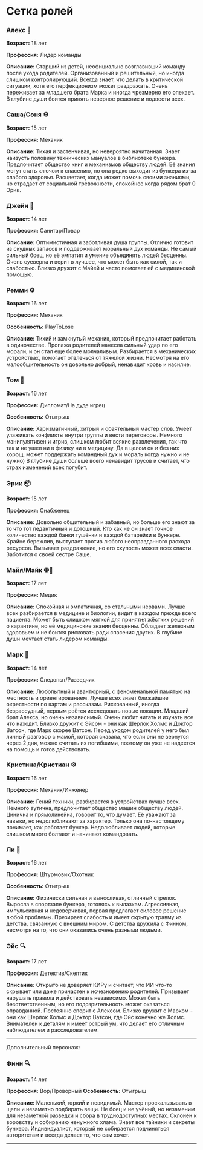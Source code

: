 # Сетка ролей

### Алекс 🔫

**Возраст:** 18 лет

**Профессия:** Лидер команды

**Описание:**
Старший из детей, неофициально возглавивший команду после ухода родителей. Организованный и решительный, но иногда слишком контролирующий. Всегда знает, что делать в критической ситуации, хотя его перфекционизм может раздражать. Очень переживает за младшего брата Марка и иногда чрезмерно его опекает. В глубине души боится принять неверное решение и подвести всех.

### Саша/Соня ⚙️

**Возраст:** 15 лет

**Профессия:** Механик

**Описание:**
Тихая и застенчивая, но невероятно начитанная. Знает наизусть половину технических мануалов в библиотеке бункера. Предпочитает общество книг и механизмов обществу людей. Её знания могут стать ключом к спасению, но она редко выходит из бункера из-за слабого здоровья. Расцветает, когда может помочь своими знаниями, но страдает от социальной тревожности, спокойнее когда рядом брат 0 Эрик.

### Джейн 🌱

**Возраст:** 14 лет

**Профессия:** Санитар/Повар

**Описание:**
Оптимистичная и заботливая душа группы. Отлично готовит из скудных запасов и поддерживает моральный дух команды. Не самый сильный боец, но её эмпатия и умение объединять людей бесценны. Очень суеверна и верит в лучшее, что может быть как силой, так и слабостью. Близко дружит с Майей и часто помогает ей с медицинской помощью.

### Ремми ⚙️
**Возраст:** 16 лет

**Профессия:** Механик

**Особенность:** PlayToLose

**Описание:**
Тихий и замкнутый механик, который предпочитает работать в одиночестве. Пропажа родителей нанесла сильный удар по его морали, и он стал еще более молчаливым. Разбирается в механических устройствах, помогает отвлечься от тяжелой жизни. Несмотря на его малообщительность он довольно добрый, ненавидит кровь и насилие.

### Том 🔫
**Возраст:** 16 лет

**Профессия:** Дипломат/На дуде игрец

**Особенность:** Отыгрыш

**Описание:**
Харизматичный, хитрый и обаятельный мастер слов. Умеет улаживать конфликты внутри группы и вести переговоры. Немного манипулятивен и игрив, слишком любит всякие развлечения, так что так и не ушел ни в физику ни в медицину. Да в целом он и без них хорощ, может поддержать командный дух и мораль когда нужно и не нужно) В глубине души больше всего ненавидит трусов и считает, что страх изменений всех погубит.

### Эрик 📦
**Возраст:** 15 лет 

**Профессия:** Снабженец

**Описание:**
Довольно общительный и забавный, но больше его знают за то что тот педантичный и дотошный. Кто как не он знает точное количество каждой банки тушёнки и каждой батарейки в бункере. Крайне бережлив, выступает против любого неоправданного расхода ресурсов. Вызывает раздражение, но его скупость может всех спасти. Заботится о своей сестре Саше.

### Майя/Майк ✙🌱
**Возраст:** 17 лет

**Профессия:** Медик

**Описание:**
Спокойная и эмпатичная, со стальными нервами. Лучше всех разбирается в медицине и биологии, видит в каждом прежде всего пациента. Может быть слишком мягкой для принятия жёстких решений о карантине, но её медицинские знания бесценны. Обладает железным здоровьем и не боится рисковать ради спасения других. В глубине души мечтает стать лидером команды.

### Марк 📕
**Возраст:** 14 лет

**Профессия:** Следопыт/Разведчик

**Описание:**
Любопытный и авантюрный, с феноменальной памятью на местность и ориентированием. Лучше всех знает ближайшие окрестности по картам и рассказам. Рискованный, иногда безрассудный, первым рвётся исследовать новые локации. Младший брат Алекса, но очень независимый. Очень любит читать и изучать все что находит. Близко дружит с Эйсом - они как Шерлок Холмс и Доктор Ватсон, где Марк скорее Ватсон. Перед уходом родителей у него был личный разговор с мамой, которая сказала, что если они не вернутся через 2 дня, можно считать их погибшими, поэтому он уже не надеется на помощь и готов действовать.

### Кристина/Кристиан ⚙️
**Возраст:** 16 лет

**Профессия:** Механик/Инженер

**Описание:**
Гений техники, разбирается в устройствах лучше всех. Немного аутична, предпочитает общество машин обществу людей. Цинична и прямолинейна, говорит то, что думает. Её уважают за навыки, но недолюбливают за характер. Только она по-настоящему понимает, как работает бункер. Недолюбливает людей, которые слишком много болтают и начинают командовать.

### Ли 🔫
**Возраст:** 16 лет

**Профессия:** Штурмовик/Охотник

**Особенность:** Отыгрыш 

**Описание:**
Физически сильная и выносливая, отличный стрелок. Выросла в спортзале бункера, готовясь к вылазкам. Агрессивная, импульсивная и недоверчивая, первая предлагает силовое решение любой проблемы. Презирает слабость и имеет скрытую травму из детства, связанную с внешним миром. С детства дружила с Финном, несмотря на то, что они оказались очень разными людьми.

### Эйс 🔍
**Возраст:** 17 лет

**Профессия:** Детектив/Скептик

**Описание:**
Открыто не доверяет КИРу и считает, что ИИ что-то скрывает или даже причастен к исчезновению родителей. Призывает нарушать правила и действовать независимо. Может быть безответственным, но его подозрительность может оказаться оправданной. Постоянно спорит с Алексом. Близко дружит с Марком - они как Шерлок Холмс и Доктор Ватсон, где Эйс конечно же Холмс. Внимателен к деталям и имеет острый ум, что делает его отличным наблюдателем и расследователем.

---

Дополнительный персонаж:

### Финн 🔍
**Возраст:** 14 лет

**Профессия:** Вор/Проворный
**Особенность:** Отыгрыш 

**Описание:**
Маленький, юркий и невидимый. Мастер проскальзывать в щели и незаметно подбирать вещи. Не боец и не учёный, но незаменим для незаметной разведки и сбора в труднодоступных местах. Склонен к воровству и собиранию ненужного хлама. Знает все тайники и секреты бункера. Индивидуалист, который не собирается подчиняться авторитетам и всегда делает то, что сам хочет.

---